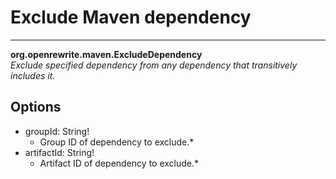 # Exclude Maven dependency

---
**org.openrewrite.maven.ExcludeDependency**  
*Exclude specified dependency from any dependency that transitively includes it.*
## Options
- groupId: String!
	- Group ID of dependency to exclude.*
- artifactId: String!
	- Artifact ID of dependency to exclude.*
